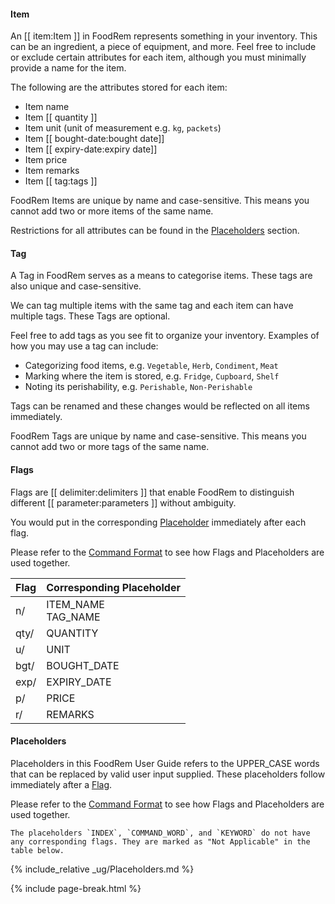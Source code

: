 <!-- markdownlint-disable-file first-line-h1 -->
#### Item

An [[ item:Item ]] in FoodRem represents something in your inventory. This can be an ingredient, a piece of equipment, and more. Feel free to include or exclude certain attributes for each item, although you must minimally provide a name for the item.

The following are the attributes stored for each item:

* Item name
* Item [[ quantity ]]
* Item unit (unit of measurement e.g. `kg`, `packets`)
* Item [[ bought-date:bought date]]
* Item [[ expiry-date:expiry date]]
* Item price
* Item remarks
* Item [[ tag:tags ]]

FoodRem Items are unique by name and case-sensitive. This means you cannot add two or more items of the same name.

Restrictions for all attributes can be found in the [Placeholders](#placeholders) section.

#### Tag

A Tag in FoodRem serves as a means to categorise items. These tags are also unique and case-sensitive.

We can tag multiple items with the same tag and each item can have multiple tags. These Tags are optional.

Feel free to add tags as you see fit to organize your inventory. Examples of how you may use a tag can include:

* Categorizing food items, e.g. `Vegetable`, `Herb`, `Condiment`, `Meat`
* Marking where the item is stored, e.g. `Fridge`, `Cupboard`, `Shelf`
* Noting its perishability, e.g. `Perishable`, `Non-Perishable`

Tags can be renamed and these changes would be reflected on all items immediately.

FoodRem Tags are unique by name and case-sensitive. This means you cannot add two or more tags of the same name.

#### Flags

Flags are [[ delimiter:delimiters ]] that enable FoodRem to distinguish different [[ parameter:parameters ]] without ambiguity.

You would put in the corresponding [Placeholder](#placeholders) immediately after each flag.

Please refer to the [Command Format](#command-format) to see how Flags and Placeholders are used together.

| Flag | Corresponding Placeholder |
|------|---------------------------|
| n/   | ITEM_NAME<br>TAG_NAME     |
| qty/ | QUANTITY                  |
| u/   | UNIT                      |
| bgt/ | BOUGHT_DATE               |
| exp/ | EXPIRY_DATE               |
| p/   | PRICE                     |
| r/   | REMARKS                   |

#### Placeholders

Placeholders in this FoodRem User Guide refers to the UPPER_CASE words that can be replaced by valid user input supplied. These placeholders follow immediately after a [Flag](#flags).

Please refer to the [Command Format](#command-format) to see how Flags and Placeholders are used together.

```note
The placeholders `INDEX`, `COMMAND_WORD`, and `KEYWORD` do not have any corresponding flags. They are marked as "Not Applicable" in the table below.
```

{% include_relative _ug/Placeholders.md %}

{% include page-break.html %}
